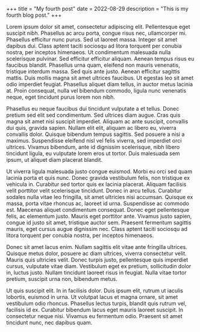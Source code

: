 +++
title = "My fourth post"
date = 2022-08-29
description = "This is my fourth blog post."
+++

Lorem ipsum dolor sit amet, consectetur adipiscing elit. Pellentesque eget suscipit nibh. Phasellus ac arcu porta, congue risus nec, ullamcorper mi. Phasellus efficitur nunc purus. Sed ut laoreet massa. Integer sit amet dapibus dui. Class aptent taciti sociosqu ad litora torquent per conubia nostra, per inceptos himenaeos. Ut condimentum malesuada nulla scelerisque pulvinar. Sed efficitur efficitur aliquam. Aenean tempus risus eu faucibus blandit. Phasellus urna quam, eleifend non mauris venenatis, tristique interdum massa. Sed quis ante justo. Aenean efficitur sagittis mattis. Duis mollis magna sit amet ultrices faucibus. Ut egestas leo sit amet odio imperdiet feugiat. Phasellus aliquet diam tellus, in auctor metus lacinia at. Proin consequat, nulla vel bibendum commodo, ligula nunc venenatis neque, eget tincidunt purus lorem non nibh.

Phasellus eu neque faucibus dui tincidunt vulputate a et tellus. Donec pretium sed elit sed condimentum. Sed ultrices diam augue. Cras quis magna sit amet nisi suscipit imperdiet. Aliquam ac ante suscipit, convallis dui quis, gravida sapien. Nullam elit elit, aliquam ac libero eu, viverra convallis dolor. Quisque bibendum tempus sagittis. Sed posuere a nisi a maximus. Suspendisse eleifend nisl vel felis viverra, sed imperdiet orci ultrices. Vivamus bibendum, ante id dignissim scelerisque, nibh libero tincidunt ligula, eu vulputate lorem eros ut tortor. Duis malesuada sem ipsum, ut aliquet diam placerat blandit.

Ut viverra ligula malesuada justo congue euismod. Morbi eu orci sed quam lacinia porta et quis nunc. Donec gravida vestibulum felis, non tristique ex vehicula in. Curabitur sed tortor quis ex lacinia placerat. Aliquam facilisis velit porttitor velit scelerisque tincidunt. Donec in arcu tellus. Curabitur sodales nulla vitae leo fringilla, sit amet ultricies nisi accumsan. Quisque ex massa, porta vitae rhoncus ac, laoreet id urna. Suspendisse ac commodo est. Maecenas aliquet condimentum consequat. Donec eget pellentesque felis, ac elementum justo. Mauris eget porttitor ante. Vivamus justo sapien, congue id justo sit amet, tristique auctor sem. Praesent fermentum sagittis mauris, eget cursus augue dignissim nec. Class aptent taciti sociosqu ad litora torquent per conubia nostra, per inceptos himenaeos.

Donec sit amet lacus enim. Nullam sagittis elit vitae ante fringilla ultrices. Quisque metus dolor, posuere ac diam ultrices, viverra consectetur velit. Mauris quis ultricies velit. Donec turpis justo, pellentesque quis imperdiet cursus, vulputate vitae diam. Vestibulum eget ex pretium, sollicitudin dolor in, luctus justo. Nullam tincidunt laoreet risus in feugiat. Nulla vitae tortor pretium, suscipit urna non, bibendum metus.

Ut quis suscipit elit. In in facilisis dolor. Duis ipsum elit, rutrum ut iaculis lobortis, euismod in urna. Ut volutpat lacus et magna ornare, sit amet vestibulum odio rhoncus. Phasellus lectus turpis, blandit quis rutrum vel, facilisis id ex. Curabitur bibendum lacus eget mauris laoreet suscipit. In consectetur neque nisi. Vivamus eu fermentum odio. Praesent sit amet tincidunt nunc, nec dapibus quam.
